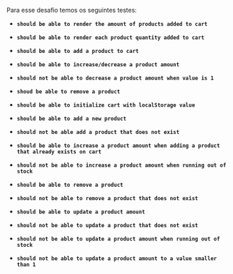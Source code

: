 Para esse desafio temos os seguintes testes:

- **`should be able to render the amount of products added to cart`**

- **`should be able to render each product quantity added to cart`**

- **`should be able to add a product to cart`**

- **`should be able to increase/decrease a product amount`**

- **`should not be able to decrease a product amount when value is 1`**

- **`shoud be able to remove a product`**

- **`should be able to initialize cart with localStorage value`**

- **`should be able to add a new product`**

- **`should not be able add a product that does not exist`**

- **`should be able to increase a product amount when adding a product that already exists on cart`**

- **`should not be able to increase a product amount when running out of stock`**

- **`should be able to remove a product`**

- **`should not be able to remove a product that does not exist`**

- **`should be able to update a product amount`**

- **`should not be able to update a product that does not exist`**

- **`should not be able to update a product amount when running out of stock`**

- **`should not be able to update a product amount to a value smaller than 1`**
